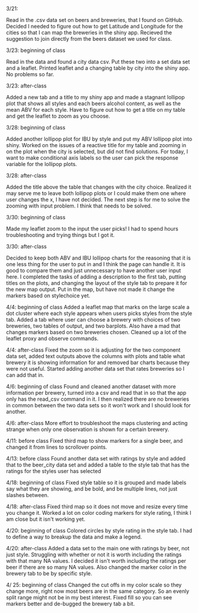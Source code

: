 3/21: 

Read in the .csv data set on beers and breweries, that I found on GitHub. Decided I needed to figure out how to get Latitude and Longitude for the cities so that I can map the breweries in the shiny app. Recieved the suggestion to join directly from the beers dataset we used for class.

3/23: beginning of class

Read in the data and found a city data csv. Put these two into a set data set and a leaflet. Printed leaflet and a changing table by city into the shiny app. No problems so far. 

3/23: after-class

Added a new tab and a title to my shiny app and made a stagnant lollipop plot that shows all styles and each beers alcohol content, as well as the mean ABV for each style. Have to figure out how to get a title on my table and get the leaflet to zoom as you choose.

3/28: beginning of class

Added another lollipop plot for IBU by style and put my ABV lollipop plot into shiny. Worked on the issues of a reactive title for my table and zooming in on the plot when the city is selected, but did not find solutions. For today, I want to make conditional axis labels so the user can pick the response variable for the lollipop plots.

3/28: after-class

Added the title above the table that changes with the city choice. Realized it may serve me to leave both lollipop plots or I could make them one where user changes the x, I have not decided. The next step is for me to solve the zooming with input problem. I think that needs to be solved.

3/30: beginning of class

Made my leaflet zoom to the input the user picks! I had to spend hours troubleshooting and trying things but I got it.

3/30: after-class

Decided to keep both ABV and IBU lollipop charts for the reasoning that it is one less thing for the user to put in and I think the page can handle it. It is good to compare them and just unnecessary to have another user input here. I completed the tasks of adding a description to the first tab, putting titles on the plots, and changing the layout of the style tab to prepare it for the new map output. Put in the map, but have not made it change the markers based on stylechoice yet.

4/4: beginning of class
Added a leaflet map that marks on the large scale a dot cluster where each style appears when users picks styles from the style tab. Added a tab where user can choose a brewery with choices of two breweries, two tables of output, and two barplots. Also have a mad that changes markers based on two breweries chosen. Cleaned up a lot of the leaflet proxy and observe commands.

4/4: after-class
Fixed the zoom so it is adjusting for the two component data set, added text outputs above the columns with plots and table what brewery it is showing information for and removed bar charts because they were not useful. Started adding another data set that rates breweries so I can add that in.

4/6: beginning of class
Found and cleaned another dataset with more information per brewery, turned into a csv and read that in so that the app only has the read_csv command in it. I then realized there are no breweries in common between the two data sets so it won't work and I should look for another.

4/6: after-class
More effort to troubleshoot the maps clustering and acting strange when only one observation is shown for a certain brewery.

4/11: before class 
Fixed third map to show markers for a single beer, and changed it from lines to scrollover points.

4/13: before class
Found another data set with ratings by style and added that to the beer_city data set and added a table to the style tab that has the ratings for the styles user has selected

4/18: beginning of class
Fixed style table so it is grouped and made labels say what they are showing, and be bold, and be multiple lines, not just slashes between.

4/18: after-class
Fixed third map so it does not move and resize every time you change it. Worked a lot on color coding markers for style rating, I think I am close but it isn't working yet. 

4/20: beginning of class
Colored circles by style rating in the style tab. I had to define a way to breakup the data and make a legend.

4/20: after-class
Added a data set to the main one with ratings by beer, not just style. Struggling with whether or not it is worth including the ratings with that many NA values. I decided it isn't worth including the ratings per beer if there are so many NA values. Also changed the marker color in the brewery tab to be by specific style.

4/ 25: beginning of class
Changed the cut offs in my color scale so they change more, right now most beers are in the same category. So an evenly split range might not be in my best interest. Fixed fill so you can see markers better and de-bugged the brewery tab a bit.
 